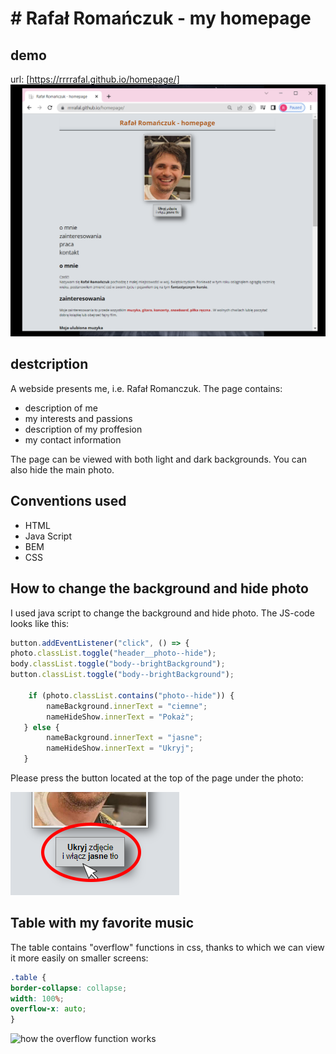 # # Rafał Romańczuk - my homepage
## demo 
 url:    [https://rrrrafal.github.io/homepage/]
![photo of this page](https://raw.githubusercontent.com/rrrrafal/homepage/main/images/webpage.png)

## destcription
 
A webside presents me, i.e. Rafał Romanczuk.
The page contains:

 - description of me
 - my interests and passions
 - description of my proffesion
 - my contact information
  
The page can be viewed with both light and dark backgrounds.
You can also hide the main photo.

## Conventions used
  - HTML
  - Java Script
  - BEM
  - CSS

## How to change the background and hide photo
I used java script to change the background and hide photo. The JS-code looks like this:
``` javascript
button.addEventListener("click", () => {
photo.classList.toggle("header__photo--hide");
body.classList.toggle("body--brightBackground");
button.classList.toggle("body--brightBackground");

    if (photo.classList.contains("photo--hide")) {
        nameBackground.innerText = "ciemne";
        nameHideShow.innerText = "Pokaż";
   } else {
        nameBackground.innerText = "jasne";
        nameHideShow.innerText = "Ukryj";
   }
```

Please press the button located at the top of the page under the photo:

![photo of the button](https://raw.githubusercontent.com/rrrrafal/homepage/main/images/button.png)

## Table with my favorite music
The table contains "overflow" functions in css, thanks to which we can view it more easily on smaller screens:
```css
.table {
border-collapse: collapse;
width: 100%;
overflow-x: auto;
}
```
![how the overflow function works](https://media.giphy.com/media/T53lZS7jdyWeRvNM6n/giphy.gif)




